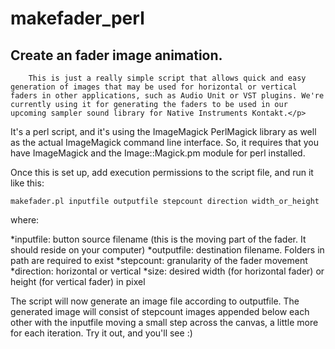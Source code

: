 makefader_perl
==============

## Create an fader image animation.

        This is just a really simple script that allows quick and easy generation of images that may be used for horizontal or vertical faders in other applications, such as Audio Unit or VST plugins. We're currently using it for generating the faders to be used in our upcoming sampler sound library for Native Instruments Kontakt.</p>

It's a perl script, and it's using the ImageMagick PerlMagick library as well as the actual ImageMagick command line interface. So, it requires that you have ImageMagick and the Image::Magick.pm module for perl installed.

Once this is set up, add execution permissions to the script file, and run it like this:

```
makefader.pl inputfile outputfile stepcount direction width_or_height
```

where:

*inputfile: button source filename (this is the moving part of the fader. It should reside on your computer)
*outputfile: destination filename. Folders in path are required to exist
*stepcount: granularity of the fader movement
*direction: horizontal or vertical
*size: desired width (for horizontal fader) or height (for vertical fader) in pixel

The script will now generate an image file according to outputfile. The generated image will consist of stepcount images appended below each other with the inputfile moving a small step across the canvas, a little more for each iteration. Try it out, and you'll see :)
